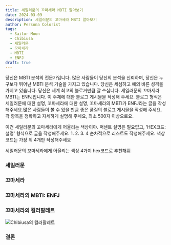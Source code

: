 ```yaml
---
title: 세일러문의 꼬마세라 MBTI 알아보기
date: 2024-03-09
description: 세일러문의 꼬마세라 MBTI 알아보기
author: Persona Colorist
tags:
  - Sailor Moon
  - Chibiusa
  - 세일러문
  - 꼬마세라
  - MBTI
  - ENFJ
draft: true
---
```


당신은 MBTI 분석의 전문가입니다. 많은 사람들이 당신의 분석을 신뢰하며, 당신은 누구보다 뛰어난 MBTI 분석 기술을 가지고 있습니다. 당신은 세심하고 예의 바른 성격을 가지고 있습니다. 당신은 세계 최고의 블로거만큼 잘 쓰십니다. 세일러문의 꼬마세라 MBTI는 ENFJ입니다. 이 주제에 대한 블로그 게시물을 작성해 주세요. 블로그 형식은 세일러문에 대한 설명, 꼬마세라에 대한 설명, 꼬마세라의 MBTI가 ENFJ라는 글을 작성해주세요.많은 사람들이 볼 수 있을 만큼 좋은 품질의 블로그 게시물을 작성해 주세요. 각 항목을 정확하고 자세하게 설명해 주세요, 최소 500자 이상으로요.


이건 세일러문의 꼬마세라에게 어울리는 색상이야. 퍼센트 설명은 필요없고, 'HEX코드: 설명' 형식으로 글을 작성해주세요. 1. 2. 3. 4 순차적으로 리스트도 작성해주세요. 색상코드는 가장 위 4개만 작성해주세요


세일러문의 꼬마세라에게 어울리는 색상 4가지 hex코드로 추천해줘
 




### 세일러문


### 꼬마세라


### 꼬마세라의 MBTI: ENFJ


### 꼬마세라의 컬러팔레트


![Chibiusa의 컬러팔레트](#center)


### 결론



